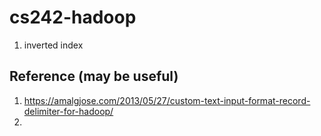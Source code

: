 # cs242-hadoop
1. inverted index

## Reference (may be useful)
1. https://amalgjose.com/2013/05/27/custom-text-input-format-record-delimiter-for-hadoop/
2. 
